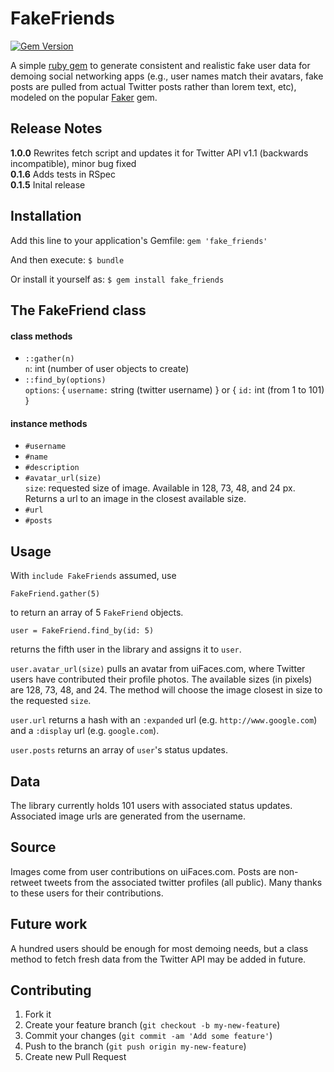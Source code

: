 # FakeFriends

[![Gem Version](https://badge.fury.io/rb/fake_friends.png)](http://badge.fury.io/rb/fake_friends)

A simple [ruby gem](https://rubygems.org/gems/fake_friends) to generate consistent and realistic fake user data for demoing social networking apps (e.g., user names match their avatars, fake posts are pulled from actual Twitter posts rather than lorem text, etc), modeled on the popular [Faker](https://github.com/stympy/faker) gem.

## Release Notes
**1.0.0** Rewrites fetch script and updates it for Twitter API v1.1 (backwards incompatible), minor bug fixed     
**0.1.6** Adds tests in RSpec    
**0.1.5** Inital release

## Installation

Add this line to your application's Gemfile: `gem 'fake_friends'`

And then execute: `$ bundle`

Or install it yourself as: `$ gem install fake_friends`


## The FakeFriend class

#### class methods
* `::gather(n)`      
  `n`: int (number of user objects to create)
* `::find_by(options)`      
  `options`: { `username:` string (twitter username) } or { `id:` int (from 1 to 101) }

#### instance methods
* `#username`
* `#name`
* `#description`
* `#avatar_url(size)`     
  `size`: requested size of image. Available in 128, 73, 48, and 24 px.       
   Returns a url to an image in the closest available size.
* `#url`
* `#posts`

## Usage

With `include FakeFriends` assumed, use

    FakeFriend.gather(5)

to return an array of 5 `FakeFriend` objects.

    user = FakeFriend.find_by(id: 5)

returns the fifth user in the library and assigns it to `user`.

`user.avatar_url(size)` pulls an avatar from uiFaces.com, where Twitter users have contributed their profile photos.
The available sizes (in pixels) are 128, 73, 48, and 24. The method will choose the image closest in size
to the requested `size`.

`user.url` returns a hash with an `:expanded` url (e.g. `http://www.google.com`) and a `:display` url (e.g. `google.com`).

`user.posts` returns an array of `user`'s status updates.


## Data

The library currently holds 101 users with associated status updates. Associated image urls are generated from the username.

## Source
Images come from user contributions on uiFaces.com.
Posts are non-retweet tweets from the associated twitter profiles (all public).
Many thanks to these users for their contributions.


## Future work

A hundred users should be enough for most demoing needs, but a class method to fetch fresh data from the Twitter API may be added in future.

## Contributing

1. Fork it
2. Create your feature branch (`git checkout -b my-new-feature`)
3. Commit your changes (`git commit -am 'Add some feature'`)
4. Push to the branch (`git push origin my-new-feature`)
5. Create new Pull Request
